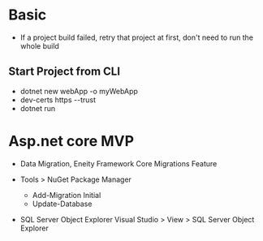 # Basic
- If a project build failed, retry that project at first, don't need to run the whole build

## Start Project from CLI
- dotnet new webApp -o myWebApp
- dev-certs https --trust
- dotnet run



# Asp.net core MVP
- Data Migration, Eneity Framework Core Migrations Feature
- Tools > NuGet Package Manager
    - Add-Migration Initial
    - Update-Database

- SQL Server Object Explorer
Visual Studio > View > SQL Server Object Explorer

<!-- Start from here: https://docs.microsoft.com/en-us/aspnet/core/tutorials/first-mvc-app/search?view=aspnetcore-2.2 -->

